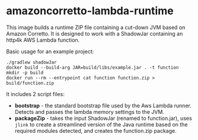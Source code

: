 # amazoncorretto-lambda-runtime

This image builds a runtime ZIP file containing a cut-down JVM based on Amazon Corretto. It is designed to work with a ShadowJar containing an http4k AWS Lambda function.

Basic usage for an example project:
```shell
./gradlew shadowJar
docker build --build-arg JAR=build/libs/example.jar . -t function
mkdir -p build
docker run --rm --entrypoint cat function function.zip > build/function.zip
```

It includes 2 script files:
- **bootstrap** - the standard bootstrap file used by the Aws Lambda runner. Detects and passes the lambda memory settings to the JVM. 
- **packageZip** - takes the input ShadowJar (renamed to function.jar), uses `jlink` to create a streamlined version of the Java runtime based on the required modules detected, and creates the function.zip package. 
